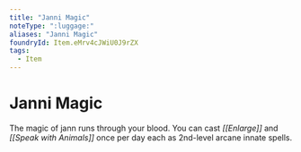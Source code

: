 ```yaml
---
title: "Janni Magic"
noteType: ":luggage:"
aliases: "Janni Magic"
foundryId: Item.eMrv4cJWiU0J9rZX
tags:
  - Item
---
```


# Janni Magic

The magic of jann runs through your blood. You can cast _[[Enlarge]]_ and _[[Speak with Animals]]_ once per day each as 2nd-level arcane innate spells.
